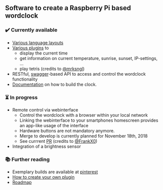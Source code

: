 ## Software to create a Raspberry Pi based wordclock

### ✔️ Currently available
* [Various language layouts](https://github.com/bk1285/rpi_wordclock/tree/master/wordclock_layouts)
* [Various plugins](https://github.com/bk1285/rpi_wordclock/tree/master/wordclock_plugins) to
  * display the current time
  * get information on current temperature, sunrise, sunset, IP-settings, ...
  * play tetris (credits to [@mrksngl](https://github.com/mrksngl))
* RESTful, [swagger](https://swagger.io/specification/)-based API to access and control the wordclock functionality
* [Documentation](http://rpi-wordclock.readthedocs.io/en/master/) on how to build the clock.

### ⏳ In progress
* Remote control via webinterface
  * Control the wordclock with a browser within your local network
  * Linking the webinterface to your smartphones homescreen provides an app-like usage of the interface
  * Hardware buttons are not mandatory anymore.
  * Merge to develop is currently planned for November 18th, 2018
  * See currrent [PR](https://github.com/bk1285/rpi_wordclock/pull/100) (credits to [@FrankX0](https://github.com/FrankX0))
* Integration of a brightness sensor

### :books: Further reading

* Exemplary builds are available at [pinterest](https://www.pinterest.de/berndkrolla/wordclock-gallery/)
* [How to create your own plugin](https://rpi-wordclock.readthedocs.io/en/master/doc_further_reading.html#adding-a-new-plugin)
* [Roadmap](https://github.com/bk1285/rpi_wordclock/projects)
